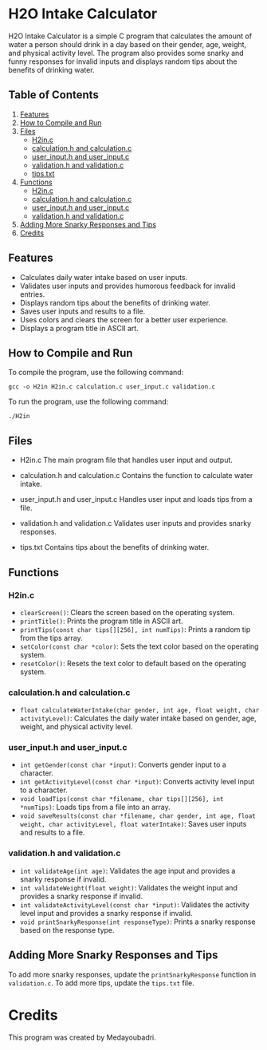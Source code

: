 # H2O Intake Calculator

H2O Intake Calculator is a simple C program that calculates the amount of water a person should drink in a day based on their gender, age, weight, and physical activity level. The program also provides some snarky and funny responses for invalid inputs and displays random tips about the benefits of drinking water.

## Table of Contents
1. [Features](#features)
2. [How to Compile and Run](#how-to-compile-and-run)
3. [Files](#files)
    - [H2in.c](#h2inc)
    - [calculation.h and calculation.c](#calculationh-and-calculationc)
    - [user_input.h and user_input.c](#user_inputh-and-user_inputc)
    - [validation.h and validation.c](#validationh-and-validationc)
    - [tips.txt](#tipstxt)
4. [Functions](#functions)
    - [H2in.c](#h2inc)
    - [calculation.h and calculation.c](#calculationh-and-calculationc)
    - [user_input.h and user_input.c](#user_inputh-and-user_inputc)
    - [validation.h and validation.c](#validationh-and-validationc)
5. [Adding More Snarky Responses and Tips](#adding-more-snarky-responses-and-tips)
6. [Credits](#credits)

## Features

- Calculates daily water intake based on user inputs.
- Validates user inputs and provides humorous feedback for invalid entries.
- Displays random tips about the benefits of drinking water.
- Saves user inputs and results to a file.
- Uses colors and clears the screen for a better user experience.
- Displays a program title in ASCII art.

## How to Compile and Run

To compile the program, use the following command:

`gcc -o H2in H2in.c calculation.c user_input.c validation.c`


To run the program, use the following command:

`./H2in`


## Files

- H2in.c
The main program file that handles user input and output.

- calculation.h and calculation.c
Contains the function to calculate water intake.

- user_input.h and user_input.c
Handles user input and loads tips from a file.

- validation.h and validation.c
Validates user inputs and provides snarky responses.

- tips.txt
Contains tips about the benefits of drinking water.

## Functions

### H2in.c
- `clearScreen()`: Clears the screen based on the operating system.
- `printTitle()`: Prints the program title in ASCII art.
- `printTips(const char tips[][256], int numTips)`: Prints a random tip from the tips array.
- `setColor(const char *color)`: Sets the text color based on the operating system.
- `resetColor()`: Resets the text color to default based on the operating system.

### calculation.h and calculation.c
- `float calculateWaterIntake(char gender, int age, float weight, char activityLevel)`: Calculates the daily water intake based on gender, age, weight, and physical activity level.

### user_input.h and user_input.c
- `int getGender(const char *input)`: Converts gender input to a character.
- `int getActivityLevel(const char *input)`: Converts activity level input to a character.
- `void loadTips(const char *filename, char tips[][256], int *numTips)`: Loads tips from a file into an array.
- `void saveResults(const char *filename, char gender, int age, float weight, char activityLevel, float waterIntake)`: Saves user inputs and results to a file.

### validation.h and validation.c
- `int validateAge(int age)`: Validates the age input and provides a snarky response if invalid.
- `int validateWeight(float weight)`: Validates the weight input and provides a snarky response if invalid.
- `int validateActivityLevel(const char *input)`: Validates the activity level input and provides a snarky response if invalid.
- `void printSnarkyResponse(int responseType)`: Prints a snarky response based on the response type.

## Adding More Snarky Responses and Tips

To add more snarky responses, update the `printSnarkyResponse` function in `validation.c`.
To add more tips, update the `tips.txt` file.

# Credits
This program was created by Medayoubadri.
